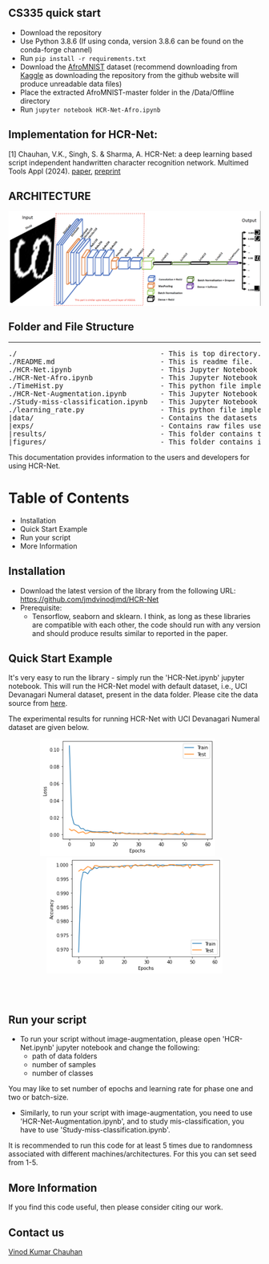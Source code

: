 ## CS335 quick start
- Download the repository
- Use Python 3.8.6 (If using conda, version 3.8.6 can be found on the conda-forge channel)
- Run ```pip install -r requirements.txt```
- Download the [AfroMNIST](https://github.com/Daniel-Wu/AfroMNIST) dataset (recommend downloading from [Kaggle](https://www.kaggle.com/datasets/danjwu/afromnist) as downloading the repository from the github website will produce unreadable data files)
- Place the extracted AfroMNIST-master folder in the /Data/Offline directory
- Run ```jupyter notebook HCR-Net-Afro.ipynb```



## Implementation for HCR-Net:
[1] Chauhan, V.K., Singh, S. & Sharma, A. HCR-Net: a deep learning based script independent handwritten character recognition network. Multimed Tools Appl (2024). [paper](https://doi.org/10.1007/s11042-024-18655-5), [preprint](https://arxiv.org/abs/2108.06663)



## ARCHITECTURE

<p align="center">
<img align="middle" src="./figures/architecture.png" width="800" />
</p>


## Folder and File Structure
----------------------------
<pre>
./                                  - This is top directory.
./README.md                         - This is readme file.
./HCR-Net.ipynb                     - This Jupyter Notebook contains implementation of HCR-Net [1]. By default, it runs with UCI Devanagari Numeral dataset, but you need to change this to run with your script.
./HCR-Net-Afro.ipynb                - This Jupyter Notebook contains HCR-Net modified to work with the AfroMNIST dataset (but can easily be modified to run any MNIST like dataset)
./TimeHist.py                       - This python file implements a custom callback to record the time each epoch took to complete
./HCR-Net-Augmentation.ipynb        - This Jupyter Notebook runs HCR-Net with image-augmentation.
./Study-miss-classification.ipynb   - This Jupyter Notebook is used study mis-classification of HCR-Net.
./learning_rate.py                  - This python file implements custom learning rates used by HCR-Net.
|data/                              - Contains the datasets used in the expriments
|exps/                              - Contains raw files used for running experiments with different scripts as reported in paper.
|results/                           - This folder contains trained models (on UCI Devanagari Numeral dataset).
|figures/                           - This folder contains images of architecture and convergence results.
</pre>    



This documentation provides information to the users and developers for using HCR-Net.


Table of Contents
=================
- Installation
- Quick Start Example
- Run your script
- More Information


## Installation
- Download the latest version of the library from the following URL: https://github.com/jmdvinodjmd/HCR-Net
- Prerequisite:
    + Tensorflow, seaborn and sklearn.
I think, as long as these libraries are compatible with each other, the code should run with any version and should produce results similar to reported in the paper.

## Quick Start Example
It's very easy to run the library - simply run the 'HCR-Net.ipynb' jupyter notebook. This will run the HCR-Net model with default dataset, i.e., UCI Devanagari Numeral dataset, present in the data folder. Please cite the data source from [here](https://archive.ics.uci.edu/ml/datasets/Devanagari+Handwritten+Character+Dataset).

The experimental results for running HCR-Net with UCI Devanagari Numeral dataset are given below.

<p align="center">
<img width="350" src="./figures/loss.png">&nbsp; &nbsp; &nbsp; &nbsp;<img width="350" src="./figures/acc.png" width="400">
</p>
<br /><br />

## Run your script
- To run your script without image-augmentation, please open 'HCR-Net.ipynb' jupyter notebook and change the following:
    + path of data folders
    + number of samples
    + number of classes

You may like to set number of epochs and learning rate for phase one and two or batch-size.
- Similarly, to run your script with image-augmentation, you need to use 'HCR-Net-Augmentation.ipynb', and to study mis-classification, you have to use 'Study-miss-classification.ipynb'.

It is recommended to run this code for at least 5 times due to randomness associated with different machines/architectures. For this you can set seed from 1-5.


## More Information
If you find this code useful, then please consider citing our work.

## Contact us
[Vinod Kumar Chauhan](https://sites.google.com/site/jmdvinodjmd/)
